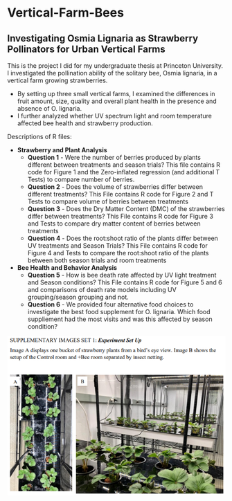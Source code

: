 # Vertical-Farm-Bees

## Investigating Osmia Lignaria as Strawberry Pollinators for Urban Vertical Farms

<p align="left">
This is the project I did for my undergraduate thesis at Princeton University. I investigated the pollination ability of the solitary bee, Osmia lignaria, in a vertical farm growing strawberries. 
</p>

* By setting up three small vertical farms, I examined the differences in fruit amount, size, quality and overall plant health in the presence and absence of O. lignaria. 
* I further analyzed whether UV spectrum light and room temperature affected bee health and strawberry production. 

<p align="left">
Descriptions of R files:
</p>

* **Strawberry and Plant Analysis**
  * **Question 1** - Were the number of berries produced by plants different between treatments and season trials? This file contains R code for Figure 1 and the Zero-inflated regression (and additional T Tests) to compare number of berries.
  * **Question 2** - Does the volume of strawberries differ between different treatments? This File contains R code for Figure 2 and T Tests to compare volume of berries between treatments 
  * **Question 3** - Does the Dry Matter Content (DMC) of the strawberries differ between treatments? This File contains R code for Figure 3 and Tests to compare dry matter content of berries between treatments 
  * **Question 4** - Does the root:shoot ratio of the plants differ between UV treatments and Season Trials? This File contains R code for Figure 4 and Tests to compare the root:shoot ratio of the plants between both season trials and room treatments
* **Bee Health and Behavior Analysis**
  * **Question 5** - How is bee death rate affected by UV light treatment and Season conditions? This File contains R code for Figure 5 and 6 and comparisons of death rate models including UV grouping/season grouping and not.
  * **Question 6** - We provided four alternative food choices to investigate the best food supplement for O. lignaria. Which food suppliement had the most visits and was this affected by season condition?
  
  
![Set up of the Strawberry Vertical Farm and different treatment rooms](https://github.com/KarissaLowe/Vertical-Farm-Bees/blob/main/Farm_SetUp.PNG?raw=true)

